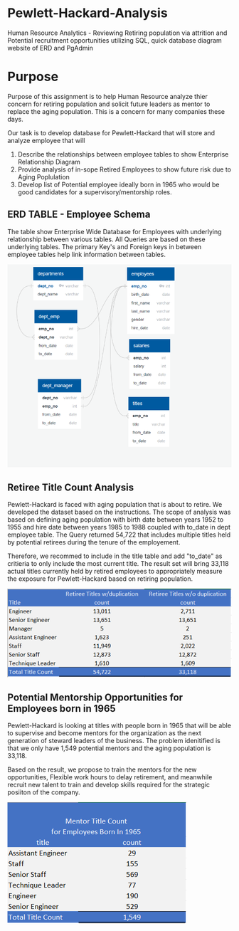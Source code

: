 # Pewlett-Hackard-Analysis
Human Resource Analytics - Reviewing Retiring population via attrition and Potential recruitment opportunities utilizing SQL, quick database diagram website of ERD and PgAdmin

# Purpose
Purpose of this assignment is to help Human Resource analyze thier concern for retiring population and solicit future leaders as mentor to replace the aging population.  This is a concern for many companies these days.  

Our task is to develop database for Pewlett-Hackard that will store and analyze employee that will
1.	Describe the relationships between employee tables to show Enterprise Relationship Diagram
2.	Provide analysis of in-sope Retired Employees to show future risk due to Aging Poplulation
3.	Develop list of Potential employee ideally born in 1965 who would be good candidates for a supervisory/mentorship roles.

## ERD TABLE - Employee Schema 

The table show Enterprise Wide Database for Employees with underlying relationship between various  tables.  All Queries are based on these underlying tables.  The primary Key's and Foreign keys in between employee tables help link information between tables. 

![alt text](https://github.com/vsanand27/Pewlett-Hackard-Analysis/blob/master/EmployeeDB_v2.PNG)


## Retiree Title Count Analysis

Pewlett-Hackard is faced with aging population that is about to retire.  We developed the dataset based on the instructions.  The scope of analysis was based on defining aging population with birth date between years 1952 to 1955 and hire date between years 1985 to 1988 coupled with to_date in dept employee table.  The Query returned 54,722 that includes multiple titles held by potential retirees during the tenure of the employement. 

Therefore, we recommed to include in the title table and add "to_date" as critieria to only include the most current title.  The result set will bring 33,118 actual titles currently held by retired employees to appropriately measure the exposure for Pewlett-Hackard based on retiring population.

![alt text](https://github.com/vsanand27/Pewlett-Hackard-Analysis/blob/master/Retiree_title_Count_with_and_without_duplication.PNG)

## Potential Mentorship Opportunities for Employees born in 1965

Pewlett-Hackard is looking at titles with people born in 1965 that will be able to supervise and become mentors for the organization as the next generation of steward leaders of the business.  The problem idenitified is that we only have 1,549 potential mentors and the aging population is 33,118.  

Based on the result, we propose to train the mentors for the new opportunities, Flexible work hours to delay retirement, and meanwhile recruit new talent to train and develop skills required for the strategic posiiton of the company.

![alt text](https://github.com/vsanand27/Pewlett-Hackard-Analysis/blob/master/Mentor_title_count_summary.PNG)
